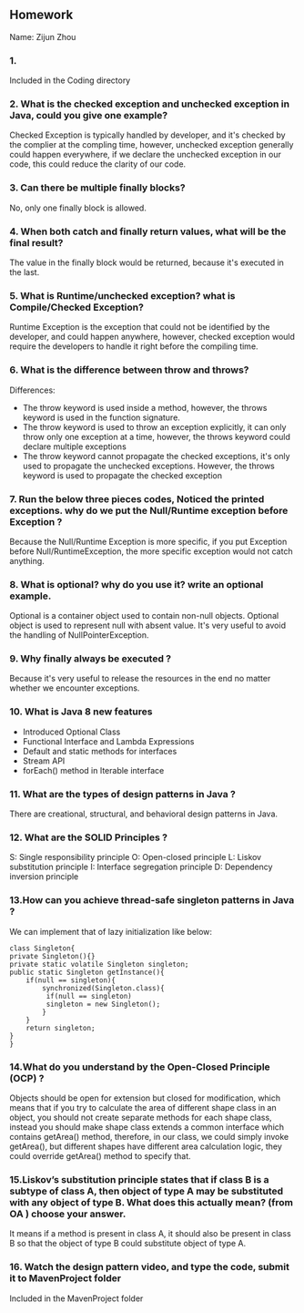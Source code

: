 ## Homework

Name: Zijun Zhou

### 1. 
Included in the Coding directory

### 2. What is the checked exception and unchecked exception in Java, could you give one example?
Checked Exception is typically handled by developer, and it's checked by the complier at the compling time, however, unchecked exception generally could happen everywhere, if we declare the unchecked exception in our code, this could reduce the clarity of our code. 

### 3. Can there be multiple finally blocks?
No, only one finally block is allowed.

### 4. When both catch and finally return values, what will be the final result?
The value in the finally block would be returned, because it's executed in the last.

### 5. What is Runtime/unchecked exception? what is Compile/Checked Exception?
Runtime Exception is the exception that could not be identified by the developer, and could happen anywhere, however, checked exception would require the developers to handle it right before the compiling time.

### 6. What is the difference between throw and throws?
Differences: 
- The throw keyword is used inside a method, however, the throws keyword is used in the function signature.
- The throw keyword is used to throw an exception explicitly, it can only throw only one exception at a time, however, the throws keyword could declare multiple exceptions
- The throw keyword cannot propagate the checked exceptions, it's only used to propagate the unchecked exceptions. However, the throws keyword is used to propagate the checked exception

### 7. Run the below three pieces codes, Noticed the printed exceptions. why do we put the Null/Runtime exception before Exception ?
Because the Null/Runtime Exception is more specific, if you put Exception before Null/RuntimeException, the more specific exception would not catch anything.

### 8. What is optional? why do you use it? write an optional example.
Optional is a container object used to contain non-null objects. Optional object is used to represent null with absent value. It's very useful to avoid the handling of NullPointerException.

### 9. Why finally always be executed ?
Because it's very useful to release the resources in the end no matter whether we encounter exceptions.

### 10. What is Java 8 new features 
- Introduced Optional Class
- Functional Interface and Lambda Expressions
- Default and static methods for interfaces
- Stream API
- forEach() method in Iterable interface

### 11. What are the types of design patterns in Java ?
There are creational, structural, and behavioral design patterns in Java.

### 12. What are the SOLID Principles ?

 S: Single responsibility principle
 O: Open-closed principle
 L: Liskov substitution principle
 I: Interface segregation principle
 D: Dependency inversion principle

### 13.How can you achieve thread-safe singleton patterns in Java ?
We can implement that of lazy initialization like below:
```
class Singleton{
private Singleton(){}
private static volatile Singleton singleton;
public static Singleton getInstance(){
    if(null == singleton){
        synchronized(Singleton.class){
         if(null == singleton)
         singleton = new Singleton();
        }
    }
    return singleton;
}
}
```

### 14.What do you understand by the Open-Closed Principle (OCP) ?
Objects should be open for extension but closed for modification, which means that if you try to calculate the area of different shape class in an object, you should not create separate methods for each shape class, instead you should make shape class extends a common interface which contains getArea() method, therefore, in our class, we could simply invoke getArea(), but different shapes have different area calculation logic, they could override getArea() method to specify that.

### 15.Liskov’s substitution principle states that if class B is a subtype of class A, then object of type A may be substituted with any object of type B. What does this actually mean? (from OA ) choose your answer.
  It means if a method is present in class A, it should also be present in class B so that the object of type B could substitute object of type A.

### 16.  Watch the design pattern video, and type the code, submit it to MavenProject folder
Included in the MavenProject folder